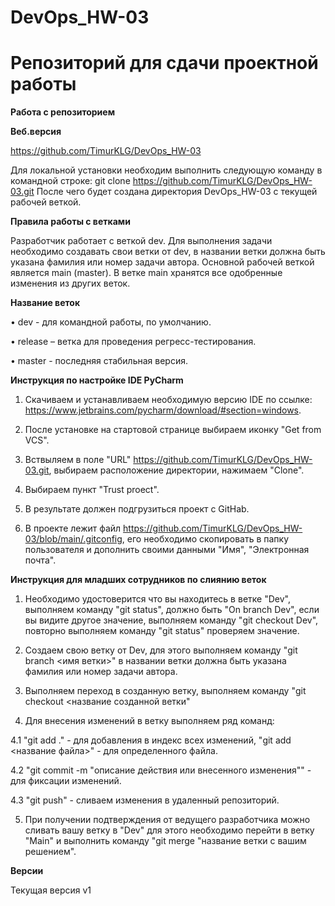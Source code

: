 # DevOps_HW-03
# Репозиторий для сдачи проектной работы
**Работа с репозиторием**

**Веб.версия** 

https://github.com/TimurKLG/DevOps_HW-03

Для локальной установки необходим выполнить следующую команду в командной строке: git clone https://github.com/TimurKLG/DevOps_HW-03.git После чего будет создана директория DevOps_HW-03 с текущей рабочей веткой.
 
**Правила работы с ветками**

Разработчик работает с веткой dev. Для выполнения задачи необходимо создавать свои ветки от dev, в названии ветки должна быть указана фамилия или номер задачи автора. Основной рабочей веткой является main (master). В ветке main хранятся все одобренные изменения из других веток.

**Название веток**

•	dev - для командной работы, по умолчанию.

•	release – ветка для проведения регресс-тестирования.

•	master - последняя стабильная версия.

**Инструкция по настройке IDE PyCharm**

1. Скачиваем и устанавливаем необходимую версию IDE по ссылке: https://www.jetbrains.com/pycharm/download/#section=windows.

2. После установке на стартовой странице выбираем иконку "Get from VCS".

3. Вствыляем в поле "URL" https://github.com/TimurKLG/DevOps_HW-03.git, выбираем расположение директории, нажимаем "Clone".

4. Выбираем пункт "Trust proect".

5. В результате должен подгрузиться проект с GitHab.

6. В проекте лежит файл https://github.com/TimurKLG/DevOps_HW-03/blob/main/.gitconfig, его необходимо скопировать в папку пользователя и дополнить своими данными "Имя", "Электронная почта".

**Инструкция для младших сотрудников по слиянию веток**

1. Необходимо удостоверится что вы находитесь в ветке "Dev", выполняем команду "git status", должно быть "On branch Dev", если вы видите другое значение, выполняем команду "git checkout Dev", повторно выполняем команду "git status" проверяем значение. 

2. Создаем свою ветку от Dev, для этого выполняем команду "git branch <имя ветки>" в названии ветки должна быть указана фамилия или номер задачи автора.

3. Выполняем переход в созданную ветку, выполняем команду "git checkout <название созданной ветки"

4. Для внесения изменений в ветку выполняем ряд команд:

4.1 "git add ." - для добавления в индекс всех изменений, "git add <название файла>" - для определенного файла.

4.2 "git commit -m "описание действия или внесенного изменения"" - для фиксации изменений.

4.3 "git push" - сливаем изменения в удаленный репозиторий.

5. При получении подтверждения от ведущего разработчика можно сливать вашу ветку в "Dev" для этого необходимо перейти в ветку "Main" и выполнить команду "git merge "название ветки с вашим решением".

**Версии**

Текущая версия v1
